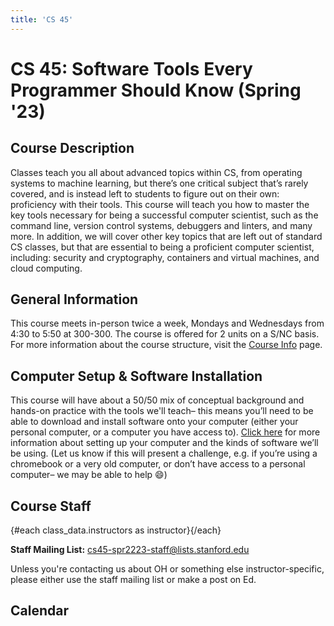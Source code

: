 ```yaml
---
title: 'CS 45'
---
```


<script lang="ts">
  import { base } from '$app/paths';
  import Calendar from '$lib/Calendar.svelte';
  import { class_data, fixupLink } from '$lib/classData';

  import Instructor from '$lib/Instructor.svelte';
</script>

# CS 45: Software Tools Every Programmer Should Know (Spring '23)

## Course Description

Classes teach you all about advanced topics within CS, from operating systems
to machine learning, but there’s one critical subject that’s rarely covered,
and is instead left to students to figure out on their own: proficiency with
their tools. This course will teach you how to master the key tools necessary
for being a successful computer scientist, such as the command line, version
control systems, debuggers and linters, and many more. In addition, we will
cover other key topics that are left out of standard CS classes, but that are
essential to being a proficient computer scientist, including: security and
cryptography, containers and virtual machines, and cloud computing.

## General Information

This course meets in-person twice a week, Mondays and Wednesdays from 4:30 to
5:50 at 300-300. The course is offered for 2 units on a S/NC basis. For more
information about the course structure, visit the [Course
Info]({base}/course_info) page.

## Computer Setup & Software Installation

This course will have about a 50/50 mix of conceptual background and hands-on
practice with the tools we'll teach– this means you’ll need to be able to
download and install software onto your computer (either your personal
computer, or a computer you have access to). [Click here]({base}/software) for
more information about setting up your computer and the kinds of software we’ll
be using. (Let us know if this will present a challenge, e.g. if you’re using a
chromebook or a very old computer, or don’t have access to a personal computer–
we may be able to help 😄)

## Course Staff

<div style="display: flex; flex-wrap: wrap;">
	{#each class_data.instructors as instructor}
		<Instructor
			src={fixupLink(instructor.image)}
			name={instructor.name}
			role={instructor.role}
			email={instructor.email}
			officeHours={instructor.officeHours}
		/>
	{/each}
</div>

**Staff Mailing List:** <a
href="mailto:cs45-spr2223-staff@lists.stanford.edu">cs45-spr2223-staff@lists.stanford.edu</a>

Unless you're contacting us about OH or something else instructor-specific,
please either use the staff mailing list or make a post on Ed.

## Calendar

<Calendar />
